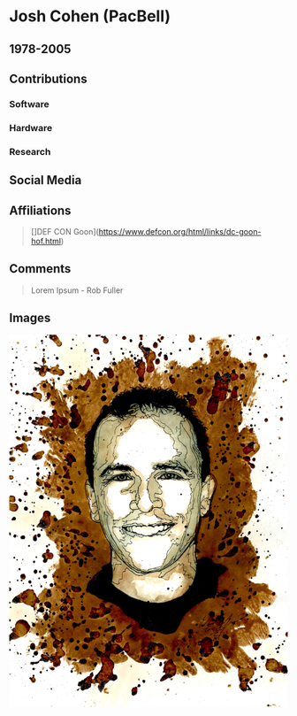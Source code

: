 # Josh Cohen (PacBell)

## 1978-2005

## Contributions

### Software

### Hardware

### Research

## Social Media

## Affiliations

> []DEF CON Goon](https://www.defcon.org/html/links/dc-goon-hof.html)

## Comments

> Lorem Ipsum - Rob Fuller

## Images

![](/images/y3t1_Art-Josh_Cohen_aka_PacBell.jpg)
